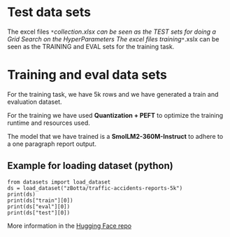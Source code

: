 # Test data sets
The excel files `*`_collection.xlsx can be seen as the TEST sets for doing a Grid Search on the HyperParameters
The excel files training_`*`.xslx can be seen as the TRAINING and EVAL sets for the training task.

# Training and eval data sets
For the training task, we have 5k rows and we have generated a train and evaluation dataset.

For the training we have used **Quantization + PEFT** to optimize the training runtime and resources used.

The model that we have trained is a **SmolLM2-360M-Instruct** to adhere to a one paragraph report output.

## Example for loading dataset (python)
```
from datasets import load_dataset
ds = load_dataset("zBotta/traffic-accidents-reports-5k")
print(ds)
print(ds["train"][0])
print(ds["eval"][0])
print(ds["test"][0])
```

More information in the [Hugging Face repo](https://huggingface.co/zBotta/datasets)
